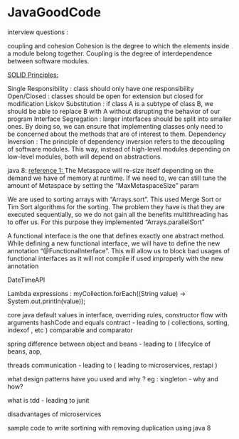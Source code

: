 # JavaGoodCode


interview questions :

coupling and cohesion
Cohesion is the degree to which the elements inside a module belong together. 
Coupling is the degree of interdependence between software modules.

<a href = "https://www.baeldung.com/solid-principles" target="_blank"> SOLID Principles: </a>

Single Responsibility : class should only have one responsibility
Open/Closed : classes should be open for extension but closed for modification
Liskov Substitution : if class A is a subtype of class B, we should be able to replace B with A without disrupting the behavior of our program
Interface Segregation :  larger interfaces should be split into smaller ones. By doing so, we can ensure that implementing classes only need to be concerned about the methods that are of interest to them.
Dependency Inversion : The principle of dependency inversion refers to the decoupling of software modules. This way, instead of high-level modules depending on low-level modules, both will depend on abstractions.

java 8: 
<a href = "https://manifesto.co.uk/java-jdk-8-features/" target="_blank"> reference 1: </a>
The Metaspace will re-size itself depending on the demand we have of memory at runtime. If we need to, we can still tune the amount of Metaspace by setting the “MaxMetaspaceSize” param

We are used to sorting arrays with “Arrays.sort”. This used Merge Sort or Tim Sort algorithms for the sorting. The problem they have is that they are executed sequentially, so we do not gain all the benefits multithreading has to offer us. For this purpose they implemented “Arrays.parallelSort”

A functional interface is the one that defines exactly one abstract method. While defining a new functional interface, we will have to define the new annotation “@FunctionalInterface”. This will allow us to block bad usages of functional interfaces as it will not compile if used improperly with the new annotation

DateTimeAPI

Lambda expressions : myCollection.forEach((String value) -> System.out.println(value));



core java
default values in interface, overriding rules, constructor flow with arguments
hashCode and equals contract - leading to ( collections, sorting, indexof , etc ) 
comparable and comparator


spring
difference between object and beans - leading to ( lifecylce of beans, aop, 


threads communication - leading to ( leading to microservices, restapi )

what design patterns have you used and why ?
eg : singleton - why and how? 




what is tdd - leading to junit

disadvantages of microservices

sample code to write sortining with removing duplication using java 8
